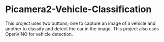 # Picamera2-Vehicle-Classification
This project uses two buttons; one to capture an image of a vehicle and another to classify and detect the car in the image. This project also uses OpenVINO for vehicle detection.

